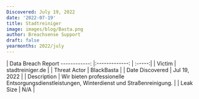 ```yaml
---
Discovered: July 19, 2022
date: '2022-07-19'
title: Stadtreiniger
image: images/blog/Basta.png
author: Breachsense Support
draft: false
yearmonths: 2022/july
---
```



| Data Breach Report
------------:     |:-------------:    | :-----:|
| Victim      | stadtreiniger.de      | 
| Threat Actor      |  BlackBasta     | 
| Date Discovered      | Jul 19, 2022      | 
| Description      | Wir bieten professionelle Entsorgungsdienstleistungen, Winterdienst und Straßenreinigung.       | 
| Leak Size      | N/A      | 

